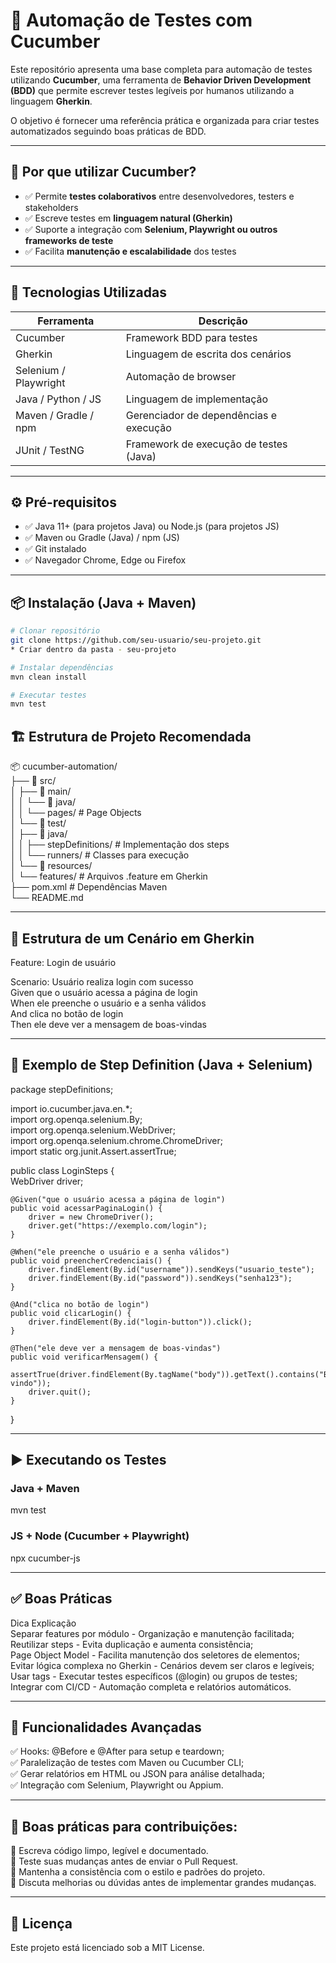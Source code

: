 # 🧪 Automação de Testes com Cucumber

Este repositório apresenta uma base completa para automação de testes utilizando **Cucumber**, uma ferramenta de **Behavior Driven Development (BDD)** que permite escrever testes legíveis por humanos utilizando a linguagem **Gherkin**.  

O objetivo é fornecer uma referência prática e organizada para criar testes automatizados seguindo boas práticas de BDD.

---

## 🚀 Por que utilizar Cucumber?

- ✅ Permite **testes colaborativos** entre desenvolvedores, testers e stakeholders  
- ✅ Escreve testes em **linguagem natural (Gherkin)**  
- ✅ Suporte a integração com **Selenium, Playwright ou outros frameworks de teste**  
- ✅ Facilita **manutenção e escalabilidade** dos testes  

---

## 🧰 Tecnologias Utilizadas

| Ferramenta           | Descrição                                  |
|---------------------|--------------------------------------------|
| Cucumber             | Framework BDD para testes                  |
| Gherkin              | Linguagem de escrita dos cenários          |
| Selenium / Playwright| Automação de browser                       |
| Java / Python / JS   | Linguagem de implementação                 |
| Maven / Gradle / npm | Gerenciador de dependências e execução     |
| JUnit / TestNG       | Framework de execução de testes (Java)     |

---

## ⚙️ Pré-requisitos

- ✅ Java 11+ (para projetos Java) ou Node.js (para projetos JS)  
- ✅ Maven ou Gradle (Java) / npm (JS)  
- ✅ Git instalado  
- ✅ Navegador Chrome, Edge ou Firefox  

---

## 📦 Instalação (Java + Maven)

```bash
# Clonar repositório
git clone https://github.com/seu-usuario/seu-projeto.git
* Criar dentro da pasta - seu-projeto

# Instalar dependências
mvn clean install

# Executar testes
mvn test
```

## 🏗 Estrutura de Projeto Recomendada
📦 cucumber-automation/  
├── 📁 src/  
│   ├── 📁 main/  
│   │   └── 📁 java/  
│   │       └── pages/           # Page Objects  
│   └── 📁 test/  
│       ├── 📁 java/  
│       │   ├── stepDefinitions/  # Implementação dos steps  
│       │   └── runners/          # Classes para execução  
│       └── 📁 resources/  
│           └── features/         # Arquivos .feature em Gherkin  
├── pom.xml                       # Dependências Maven  
└── README.md  

---

## 📄 Estrutura de um Cenário em Gherkin
Feature: Login de usuário

  Scenario: Usuário realiza login com sucesso  
    Given que o usuário acessa a página de login  
    When ele preenche o usuário e a senha válidos  
    And clica no botão de login  
    Then ele deve ver a mensagem de boas-vindas  

---

## 🔎 Exemplo de Step Definition (Java + Selenium)
package stepDefinitions;

import io.cucumber.java.en.*;  
import org.openqa.selenium.By;  
import org.openqa.selenium.WebDriver;  
import org.openqa.selenium.chrome.ChromeDriver;  
import static org.junit.Assert.assertTrue;  

public class LoginSteps {  
    WebDriver driver;  

    @Given("que o usuário acessa a página de login")  
    public void acessarPaginaLogin() {  
        driver = new ChromeDriver();  
        driver.get("https://exemplo.com/login");  
    }  

    @When("ele preenche o usuário e a senha válidos")  
    public void preencherCredenciais() {  
        driver.findElement(By.id("username")).sendKeys("usuario_teste");  
        driver.findElement(By.id("password")).sendKeys("senha123");  
    }  

    @And("clica no botão de login")  
    public void clicarLogin() {  
        driver.findElement(By.id("login-button")).click();  
    }  

    @Then("ele deve ver a mensagem de boas-vindas")  
    public void verificarMensagem() {  
        assertTrue(driver.findElement(By.tagName("body")).getText().contains("Bem-vindo"));  
        driver.quit();  
    }  
}  

---

## ▶️ Executando os Testes  
### Java + Maven  
mvn test  

### JS + Node (Cucumber + Playwright)  
npx cucumber-js  

---

## ✅ Boas Práticas  
Dica	Explicação  
Separar features por módulo - Organização e manutenção facilitada;  
Reutilizar steps - Evita duplicação e aumenta consistência;  
Page Object Model - Facilita manutenção dos seletores de elementos;  
Evitar lógica complexa no Gherkin - Cenários devem ser claros e legíveis;  
Usar tags - Executar testes específicos (@login) ou grupos de testes;  
Integrar com CI/CD - Automação completa e relatórios automáticos.  

---

## 🔮 Funcionalidades Avançadas  

✅ Hooks: @Before e @After para setup e teardown;  
✅ Paralelização de testes com Maven ou Cucumber CLI;  
✅ Gerar relatórios em HTML ou JSON para análise detalhada;  
✅ Integração com Selenium, Playwright ou Appium.  

---

## 🤝 Boas práticas para contribuições:  

📌 Escreva código limpo, legível e documentado.  
📌 Teste suas mudanças antes de enviar o Pull Request.  
📌 Mantenha a consistência com o estilo e padrões do projeto.  
📌 Discuta melhorias ou dúvidas antes de implementar grandes mudanças.  

---

## 📄 Licença

Este projeto está licenciado sob a MIT License.





